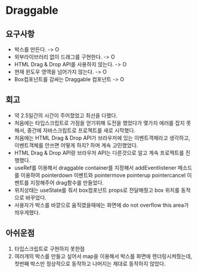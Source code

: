# Draggable

## 요구사항

- 박스를 만든다. -> O
- 외부라이브러리 없이 드래그를 구현한다. -> O
- HTML Drag & Drop API를 사용하지 않는다. -> O
- 현재 윈도우 영역을 넘어가지 않는다. -> O
- Box컴포넌트를 감싸는 Draggable 컴포넌트 -> O

## 회고

- 약 2.5일간의 시간이 주어졌었고 최선을 다했다.
- 처음에는 타입스크립트로 가점을 얻기위해 도전을 했었다가 몇가지 에러를 잡지 못해서, 중간에 자바스크립트로 프로젝트를 새로 시작했다.
- 처음에는 HTML Drag & Drop API가 브라우저에 있는 이벤트객체라고 생각하고, 이벤트객체를 안쓰면 어떻게 하지? 하며 계속 고민했었다.
- HTML Drag & Drop API랑 브라우저 API는 다른것으로 알고 계속 프로젝트를 진행했다.
- useRef를 이용해서 draggable container를 지정해서 addEventlistener 메소드를 이용하여 pointerdown 이벤트와 pointermove pointerup pointercancel 이벤트를 지정해주어 drag함수를 만들었다.
- 위치상태는 useState를 줘서 box컴포넌트 props로 전달해줬고 box 위치를 동적으로 바꾸었다.
- 사용자가 박스를 바깥으로 움직였을때에는 화면에 do not overflow this area가 띄우게했다.

## 아쉬운점

1. 타입스크립트로 구현하지 못한점
2. 여러개의 박스를 만들고 싶어서 map을 이용해서 박스를 화면에 렌더링시켜줬는데, 첫번째 박스만 정상적으로 동작하고 나머지는 제대로 동작하지 않았다.
